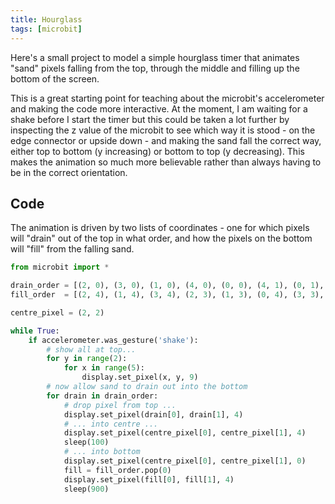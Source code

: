 ```yaml
---
title: Hourglass
tags: [microbit]
---
```


<canvas id="mb1" width="721" height="565" data-microbit="90009:99999:00500:00900:09990"></canvas>

Here's a small project to model a simple hourglass timer that animates "sand" pixels falling from the top, 
through the middle and filling up the bottom of the screen. 

This is a great starting point for teaching about the microbit's accelerometer and making the code more interactive. 
At the moment, I am waiting for a shake before I start the timer but this could be taken a lot further by inspecting 
the z value of the microbit to see which way it is stood - on the edge connector or upside down - and making the sand 
fall the correct way, either top to bottom (y increasing) or bottom to top (y decreasing). This makes the animation 
so much more believable rather than always having to be in the correct orientation.


## Code

The animation is driven by two lists of coordinates - one for which pixels will "drain" out of the top in what order, 
and how the pixels on the bottom will "fill" from the falling sand. 

```python 
from microbit import *

drain_order = [(2, 0), (3, 0), (1, 0), (4, 0), (0, 0), (4, 1), (0, 1), (1, 1), (3, 1), (2, 1)]
fill_order  = [(2, 4), (1, 4), (3, 4), (2, 3), (1, 3), (0, 4), (3, 3), (4, 4), (4, 3), (0, 3)]

centre_pixel = (2, 2)

while True:
    if accelerometer.was_gesture('shake'):
        # show all at top...
        for y in range(2):
            for x in range(5):
                display.set_pixel(x, y, 9)
        # now allow sand to drain out into the bottom
        for drain in drain_order:
            # drop pixel from top ...
            display.set_pixel(drain[0], drain[1], 4)
            # ... into centre ...
            display.set_pixel(centre_pixel[0], centre_pixel[1], 4)
            sleep(100)
            # ... into bottom
            display.set_pixel(centre_pixel[0], centre_pixel[1], 0)
            fill = fill_order.pop(0)
            display.set_pixel(fill[0], fill[1], 4)
            sleep(900)
```
